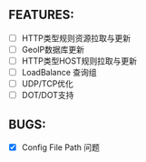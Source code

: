 
## FEATURES:
- [ ] HTTP类型规则资源拉取与更新
- [ ] GeoIP数据库更新
- [ ] HTTP类型HOST规则拉取与更新
- [ ] LoadBalance 查询组
- [ ] UDP/TCP优化
- [ ] DOT/DOT支持

## BUGS:
- [x] Config File Path 问题